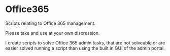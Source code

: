 # Office365
Scripts relating to Office 365 management.

Please take and use at your own discression.

I create scripts to solve Office 365 admin tasks, that are not solveable or are easier solved running a script than using the built in GUI of the admin portal. 
